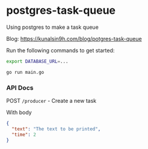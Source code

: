 # postgres-task-queue

Using postgres to make a task queue

Blog: https://kunalsin9h.com/blog/potgres-task-queue

Run the following commands to get started:

```bash
export DATABASE_URL=...

go run main.go
```

### API Docs

POST `/producer` - Create a new task

With body

```json
{
  "text": "The text to be printed",
  "time": 2
}
```
